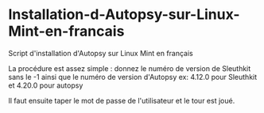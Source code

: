 # Installation-d-Autopsy-sur-Linux-Mint-en-francais
Script d'installation d'Autopsy sur Linux Mint en français

La procédure est assez simple : 
donnez le numéro de version de Sleuthkit sans le -1 ainsi que le numéro de version d'Autopsy 
ex: 4.12.0 pour Sleuthkit et 4.20.0 pour autopsy

Il faut ensuite taper le mot de passe de l'utilisateur et le tour est joué.

